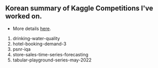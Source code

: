 ## Korean summary of Kaggle Competitions I've worked on.
- More details <a href="https://www.kaggle.com/byunghyun23">here</a>.
1. drinking-water-quality
2. hotel-booking-demand-3
3. psnr-iqa
4. store-sales-time-series-forecasting
5. tabular-playground-series-may-2022

